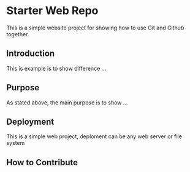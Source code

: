 # Starter Web Repo

This is a simple website project for showing how to use Git and Github together.

## Introduction

This is example is to show difference ...

## Purpose

As stated above, the main purpose is to show ...

## Deployment

This is a simple web project, deploment can be any web server or file system

## How to Contribute
